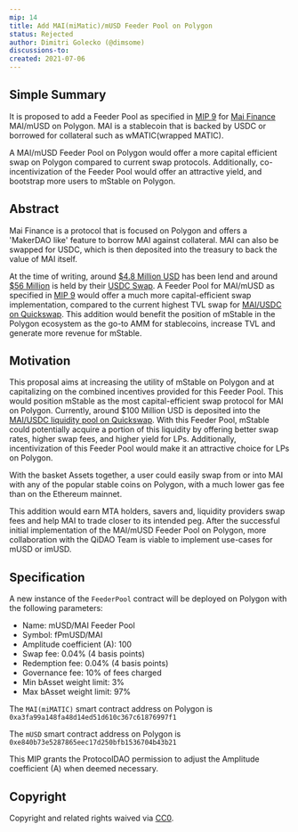 ```yaml
---
mip: 14
title: Add MAI(miMatic)/mUSD Feeder Pool on Polygon
status: Rejected
author: Dimitri Golecko (@dimsome)
discussions-to:
created: 2021-07-06
---
```


## Simple Summary

It is proposed to add a Feeder Pool as specified in [MIP 9](./mip-9) for [Mai Finance](https://www.mai.finance/) MAI/mUSD on Polygon. MAI is a stablecoin that is backed by USDC or borrowed for collateral such as wMATIC(wrapped MATIC).

A MAI/mUSD Feeder Pool on Polygon would offer a more capital efficient swap on Polygon compared to current swap protocols. Additionally, co-incentivization of the Feeder Pool would offer an attractive yield, and bootstrap more users to mStable on Polygon.

## Abstract

Mai Finance is a protocol that is focused on Polygon and offers a 'MakerDAO like' feature to borrow MAI against collateral. MAI can also be swapped for USDC, which is then deposited into the treasury to back the value of MAI itself.

At the time of writing, around [\$4.8 Million USD](https://app.mai.finance/analytics) has been lend and around [\$56 Million](https://app.mai.finance/analytics) is held by their [USDC Swap](https://app.mai.finance/swap). A Feeder Pool for MAI/mUSD as specified in [MIP 9](./mip-9) would offer a much more capital-efficient swap implementation, compared to the current highest TVL swap for [MAI/USDC on Quickswap](https://info.quickswap.exchange/pair/0x160532d2536175d65c03b97b0630a9802c274dad). This addition would benefit the position of mStable in the Polygon ecosystem as the go-to AMM for stablecoins, increase TVL and generate more revenue for mStable.

## Motivation

This proposal aims at increasing the utility of mStable on Polygon and at capitalizing on the combined incentives provided for this Feeder Pool. This would position mStable as the most capital-efficient swap protocol for MAI on Polygon. Currently, around $100 Million USD is deposited into the [MAI/USDC liquidity pool on Quickswap](https://info.quickswap.exchange/pair/0x160532d2536175d65c03b97b0630a9802c274dad). With this Feeder Pool, mStable could potentially acquire a portion of this liquidity by offering better swap rates, higher swap fees, and higher yield for LPs. Additionally, incentivization of this Feeder Pool would make it an attractive choice for LPs on Polygon.

With the basket Assets together, a user could easily swap from or into MAI with any of the popular stable coins on Polygon, with a much lower gas fee than on the Ethereum mainnet.

This addition would earn MTA holders, savers and, liquidity providers swap fees and help MAI to trade closer to its intended peg. After the successful initial implementation of the MAI/mUSD Feeder Pool on Polygon, more collaboration with the QiDAO Team is viable to implement use-cases for mUSD or imUSD.

## Specification

A new instance of the `FeederPool` contract will be deployed on Polygon with the following parameters:

- Name: mUSD/MAI Feeder Pool
- Symbol: fPmUSD/MAI
- Amplitude coefficient (A): 100
- Swap fee: 0.04% (4 basis points)
- Redemption fee: 0.04% (4 basis points)
- Governance fee: 10% of fees charged
- Min bAsset weight limit: 3%
- Max bAsset weight limit: 97%

The `MAI(miMATIC)` smart contract address on Polygon is `0xa3fa99a148fa48d14ed51d610c367c61876997f1`

The `mUSD` smart contract address on Polygon is `0xe840b73e5287865eec17d250bfb1536704b43b21`

This MIP grants the ProtocolDAO permission to adjust the Amplitude coefficient (A) when deemed necessary.

## Copyright

Copyright and related rights waived via [CC0](https://creativecommons.org/publicdomain/zero/1.0/).
